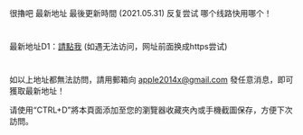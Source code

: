 很擼吧 最新地址 最後更新時間 (2021.05.31) 反复尝试 哪个线路快用哪个！
#
最新地址D1：<a href="http://www.22naa.com" rel="nofollow">請點我</a>   (如遇无法访问，网址前面换成https尝试)
# 
如以上地址都無法訪問，請用郵箱向 apple2014x@gmail.com 發任意消息，即可獲取最新地址！

请使用“CTRL+D”將本頁面添加至您的瀏覽器收藏夾內或手機截圖保存，方便下次訪問。
